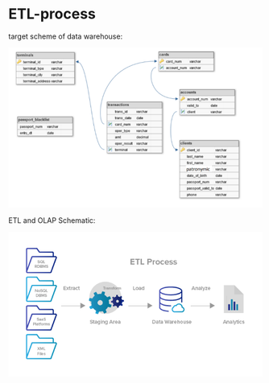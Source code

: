 # ETL-process

target scheme of data warehouse:

<img src="scheme.png">

ETL and OLAP Schematic:

<img src="ETL and OLAP Schematic.png">



